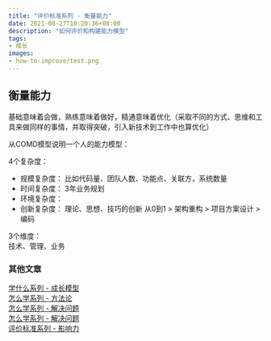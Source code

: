 ```yaml
---
title: "评价标准系列 - 衡量能力"
date: 2021-08-27T10:20:36+08:00
description: "如何评价和构建能力模型"
tags:
- 成长
images:
- how-to-improve/test.png
---  
```


## 衡量能力

基础意味着会做，熟练意味着做好，精通意味着优化（采取不同的方式、思维和工具来做同样的事情，并取得突破，引入新技术到工作中也算优化）

从COMD模型说明一个人的能力模型：  

4个复杂度：

+ 规模复杂度： 比如代码量、团队人数、功能点、关联方，系统数量
+ 时间复杂度： 3年业务规划
+ 环境复杂度：
+ 创新复杂度： 理论、思想、技巧的创新 从0到1 > 架构重构 > 项目方案设计 > 编码

3个维度：  
技术、管理、业务


### 其他文章

[学什么系列 - 成长模型](../how-to-improve)  
[怎么学系列 - 方法论](../how-to-improve2)  
[怎么学系列 - 解决问题](../how-to-improve3)  
[怎么学系列 - 解决问题](../how-to-improve4)  
[评价标准系列 - 影响力](../how-to-improve5)  
